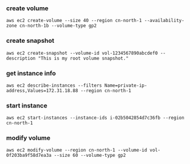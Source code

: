 ### create volume
```
aws ec2 create-volume --size 40 --region cn-north-1 --availability-zone cn-north-1b --volume-type gp2
```
### create snapshot
```
aws ec2 create-snapshot --volume-id vol-1234567890abcdef0 --description "This is my root volume snapshot."
```
### get instance info
```
aws ec2 describe-instances --filters Name=private-ip-address,Values=172.31.18.88 --region cn-north-1
```
### start instance
```
aws ec2 start-instances --instance-ids i-02b5042854d7c36fb --region cn-north-1
```
### modify volume
```
aws ec2 modify-volume --region cn-north-1 --volume-id vol-0f203ba9f58d7ea3a --size 60 --volume-type gp2
```
